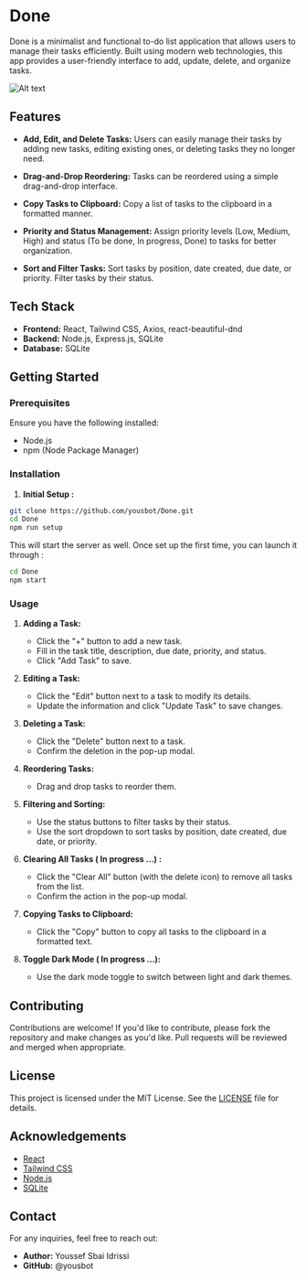 # Done

Done is a minimalist and functional to-do list application that allows users to manage their tasks efficiently. Built using modern web technologies, this app provides a user-friendly interface to add, update, delete, and organize tasks.

![Alt text]([https://i.ibb.co/mTNBbZF/screenshot.png])


## Features

- **Add, Edit, and Delete Tasks:** Users can easily manage their tasks by adding new tasks, editing existing ones, or deleting tasks they no longer need.

- **Drag-and-Drop Reordering:** Tasks can be reordered using a simple drag-and-drop interface.

- **Copy Tasks to Clipboard:** Copy a list of tasks to the clipboard in a formatted manner.

- **Priority and Status Management:** Assign priority levels (Low, Medium, High) and status (To be done, In progress, Done) to tasks for better organization.

- **Sort and Filter Tasks:** Sort tasks by position, date created, due date, or priority. Filter tasks by their status.

## Tech Stack

- **Frontend:** React, Tailwind CSS, Axios, react-beautiful-dnd
- **Backend:** Node.js, Express.js, SQLite
- **Database:** SQLite

## Getting Started

### Prerequisites

Ensure you have the following installed:

- Node.js
- npm (Node Package Manager)

### Installation

1. **Initial Setup :**

```bash
git clone https://github.com/yousbot/Done.git
cd Done
npm run setup
```

This will start the server as well. Once set up the first time, you can launch it through :

```bash
cd Done
npm start
```

### Usage

1. **Adding a Task:**

   - Click the "+" button to add a new task.
   - Fill in the task title, description, due date, priority, and status.
   - Click "Add Task" to save.

2. **Editing a Task:**
   - Click the "Edit" button next to a task to modify its details.
   - Update the information and click "Update Task" to save changes.
3. **Deleting a Task:**

   - Click the "Delete" button next to a task.
   - Confirm the deletion in the pop-up modal.

4. **Reordering Tasks:**

   - Drag and drop tasks to reorder them.

5. **Filtering and Sorting:**

   - Use the status buttons to filter tasks by their status.
   - Use the sort dropdown to sort tasks by position, date created, due date, or priority.

6. **Clearing All Tasks ( In progress ...) :**

   - Click the "Clear All" button (with the delete icon) to remove all tasks from the list.
   - Confirm the action in the pop-up modal.

7. **Copying Tasks to Clipboard:**

   - Click the "Copy" button to copy all tasks to the clipboard in a formatted text.

8. **Toggle Dark Mode ( In progress ...):**

   - Use the dark mode toggle to switch between light and dark themes.

## Contributing

Contributions are welcome! If you'd like to contribute, please fork the repository and make changes as you'd like. Pull requests will be reviewed and merged when appropriate.

## License

This project is licensed under the MIT License. See the [LICENSE](LICENSE) file for details.

## Acknowledgements

- [React](https://reactjs.org/)
- [Tailwind CSS](https://tailwindcss.com/)
- [Node.js](https://nodejs.org/)
- [SQLite](https://www.sqlite.org/index.html)

## Contact

For any inquiries, feel free to reach out:

- **Author:** Youssef Sbai Idrissi
- **GitHub:** @yousbot
